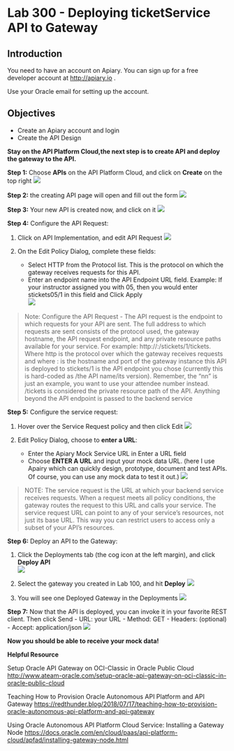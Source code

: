 Lab 300 - Deploying ticketService API to Gateway
================
## Introduction

You need to have an account on Apiary. You can sign up for a free
developer account at http://apiary.io .

Use your Oracle email for setting up the account.

## Objectives
- Create an Apiary account and login
- Create the API Design


**Stay on the API Platform Cloud,the next step is to create API and deploy the gateway to the API.**


**Step 1:** Choose **APIs** on the API Platform Cloud, and click on **Create** on the top right
	![](images/300/apipc.png)

**Step 2:** the creating API page will open and fill out the form
	![](images/300/createapi.png)

**Step 3:** Your new API is created now, and click on it
	![](images/300/openapi.png)

**Step 4:** Configure the API Request:
1. Click on API Implementation, and edit API Request
	![](images/300/implementation.png)

2. On the Edit Policy Dialog, complete these fields:
	- Select HTTP from the Protocol list. This is the protocol on which the gateway receives requests for this API.
	- Enter an endpoint name into the API Endpoint URL field. Example: If your instructor assigned you with 05, then you would enter stickets05/1 in this field and Click Apply  
   	![](images/300/apirequest.png)

>Note: Configure the API Request - The API request is the endpoint to which requests for your API are sent. The full address to which requests are sent consists of the protocol used, the gateway hostname, the API request endpoint, and any private resource paths available for your service. For example: http://<host>:<port>/stickets<nn>/1/tickets. Where http is the protocol over which the gateway receives requests and where <host>:<port> is the hostname and port of the gateway instance this API is deployed to stickets<nn>/1 is the API endpoint you chose (currently this is hard-coded as /the API name/its version). Remember, the “nn” is just an example, you want to use your attendee number instead. /tickets is considered the private resource path of the API. Anything beyond the API endpoint is passed to the backend service  

**Step 5:** Configure the service request:
1. Hover over the Service Request policy and then click Edit
   	![](images/300/servicerequest.png)

2. Edit Policy Dialog, choose to **enter a URL**:
	- Enter the Apiary Mock Service URL in Enter a URL field
	- Choose **ENTER A URL** and input your mock data URL. (here I use Apairy which can quickly design, prototype, document and test APIs. Of course, you can use any mock data to test it out.)
   	![](images/300/servicerequest2.png)

>NOTE: The service request is the URL at which your backend service receives requests. When a request meets all policy conditions, the gateway routes the request to this URL and calls your service. The service request URL can point to any of your service’s resources, not just its base URL. This way you can restrict users to access only a subset of your API’s resources.

**Step 6:** Deploy an API to the Gateway:
1. Click the Deployments tab (the cog icon at the left margin), and click **Deploy API**   
	![](images/300/deployapi.png)

2. Select the gateway you created in Lab 100, and hit **Deploy**
	![](images/300/deploygateway.png)  

3. You will see one Deployed Gateway in the Deployments
	![](images/300/deployed.png)

**Step 7:** Now that the API is deployed, you can invoke it in your favorite REST client. Then click Send
	- URL: your URL
	- Method: GET
	- Headers: (optional)
	- Accept: application/json
	![](images/300/postman.png)

**Now you should be able to receive your mock data!**



**Helpful Resource**

Setup Oracle API Gateway on OCI-Classic in Oracle Public Cloud
http://www.ateam-oracle.com/setup-oracle-api-gateway-on-oci-classic-in-oracle-public-cloud

Teaching How to Provision Oracle Autonomous API Platform and API Gateway
https://redthunder.blog/2018/07/17/teaching-how-to-provision-oracle-autonomous-api-platform-and-api-gateway

Using Oracle Autonomous API Platform Cloud Service: Installing a Gateway Node
https://docs.oracle.com/en/cloud/paas/api-platform-cloud/apfad/installing-gateway-node.html

